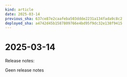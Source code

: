 ```yaml
---
kind: article
date: 2025-03-14
previous_sha: 637ce87e2caafeba503ddde2231a134fada9c8c2
deployed_sha: a4742d45b1587809766e4bd95f9dc32e138f9415
---
```


# 2025-03-14

Release notes:

Geen release notes
